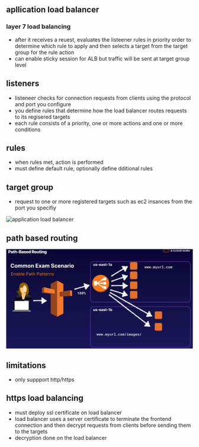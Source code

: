 ## apllication load balancer

### layer 7 load balancing

* after it receives a reuest, evaluates the listeener rules in priority order to determine which rule to apply and then selects a target from the target group for the rule action
* can enable sticky session for ALB but traffic will be sent at target group level

## listeners

* listeneer checks for connection requests from clients using the protocol and port you configure
* you define rules that determine how the load balancer routes requests to its regisered targets
* each rule consists of a priority, one or more actions and one or more conditions

## rules

* when rules met, action is performed
* must define default rule, optionally define dditional rules

## target group

* request to one or more registered targets such as ec2 insances from the port you specifiy

![application load balancer](../images/application_load_balancer.png)

## path based routing

![path based routing](../images/path_based_routing.png)

## limitations

* only suppport http/https

## https load balancing

* must deploy ssl certificate on load balancer
* load balancer uses a server certificate to terminate the frontend connection and then decrypt requests from clients before sending them to the targets
* decryption  done on the load balancer

> 